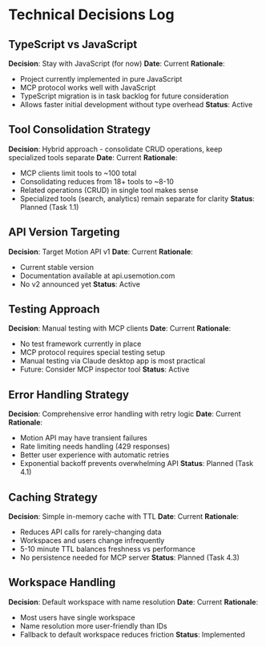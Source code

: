 # Technical Decisions Log

## TypeScript vs JavaScript
**Decision**: Stay with JavaScript (for now)
**Date**: Current
**Rationale**: 
- Project currently implemented in pure JavaScript
- MCP protocol works well with JavaScript
- TypeScript migration is in task backlog for future consideration
- Allows faster initial development without type overhead
**Status**: Active

## Tool Consolidation Strategy
**Decision**: Hybrid approach - consolidate CRUD operations, keep specialized tools separate
**Date**: Current
**Rationale**:
- MCP clients limit tools to ~100 total
- Consolidating reduces from 18+ tools to ~8-10
- Related operations (CRUD) in single tool makes sense
- Specialized tools (search, analytics) remain separate for clarity
**Status**: Planned (Task 1.1)

## API Version Targeting
**Decision**: Target Motion API v1
**Date**: Current
**Rationale**:
- Current stable version
- Documentation available at api.usemotion.com
- No v2 announced yet
**Status**: Active

## Testing Approach
**Decision**: Manual testing with MCP clients
**Date**: Current
**Rationale**:
- No test framework currently in place
- MCP protocol requires special testing setup
- Manual testing via Claude desktop app is most practical
- Future: Consider MCP inspector tool
**Status**: Active

## Error Handling Strategy
**Decision**: Comprehensive error handling with retry logic
**Date**: Current
**Rationale**:
- Motion API may have transient failures
- Rate limiting needs handling (429 responses)
- Better user experience with automatic retries
- Exponential backoff prevents overwhelming API
**Status**: Planned (Task 4.1)

## Caching Strategy
**Decision**: Simple in-memory cache with TTL
**Date**: Current
**Rationale**:
- Reduces API calls for rarely-changing data
- Workspaces and users change infrequently
- 5-10 minute TTL balances freshness vs performance
- No persistence needed for MCP server
**Status**: Planned (Task 4.3)

## Workspace Handling
**Decision**: Default workspace with name resolution
**Date**: Current
**Rationale**:
- Most users have single workspace
- Name resolution more user-friendly than IDs
- Fallback to default workspace reduces friction
**Status**: Implemented